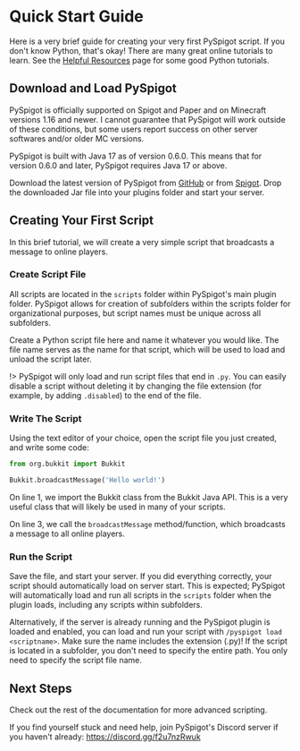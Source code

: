 # Quick Start Guide

Here is a very brief guide for creating your very first PySpigot script. If you don't know Python, that's okay! There are many great online tutorials to learn. See the [Helpful Resources](externalresources.md) page for some good Python tutorials.

## Download and Load PySpigot

PySpigot is officially supported on Spigot and Paper and on Minecraft versions 1.16 and newer. I cannot guarantee that PySpigot will work outside of these conditions, but some users report success on other server softwares and/or older MC versions.

PySpigot is built with Java 17 as of version 0.6.0. This means that for version 0.6.0 and later, PySpigot requires Java 17 or above.

Download the latest version of PySpigot from [GitHub](https://github.com/magicmq/pyspigot) or from [Spigot](https://www.spigotmc.org/resources/pyspigot.111006/). Drop the downloaded Jar file into your plugins folder and start your server.

## Creating Your First Script

In this brief tutorial, we will create a very simple script that broadcasts a message to online players.

### Create Script File

All scripts are located in the `scripts` folder within PySpigot's main plugin folder. PySpigot allows for creation of subfolders within the scripts folder for organizational purposes, but script names must be unique across all subfolders.

Create a Python script file here and name it whatever you would like. The file name serves as the name for that script, which will be used to load and unload the script later.

!> PySpigot will only load and run script files that end in `.py`. You can easily disable a script without deleting it by changing the file extension (for example, by adding `.disabled`) to the end of the file.

### Write The Script

Using the text editor of your choice, open the script file you just created, and write some code:

```python
from org.bukkit import Bukkit

Bukkit.broadcastMessage('Hello world!')
```

On line 1, we import the Bukkit class from the Bukkit Java API. This is a very useful class that will likely be used in many of your scripts.

On line 3, we call the `broadcastMessage` method/function, which broadcasts a message to all online players.

### Run the Script

Save the file, and start your server. If you did everything correctly, your script should automatically load on server start. This is expected; PySpigot will automatically load and run all scripts in the `scripts` folder when the plugin loads, including any scripts within subfolders.

Alternatively, if the server is already running and the PySpigot plugin is loaded and enabled, you can load and run your script with `/pyspigot load <scriptname>`. Make sure the name includes the extension (.py)! If the script is located in a subfolder, you don't need to specify the entire path. You only need to specify the script file name.

## Next Steps

Check out the rest of the documentation for more advanced scripting.

If you find yourself stuck and need help, join PySpigot's Discord server if you haven't already: https://discord.gg/f2u7nzRwuk